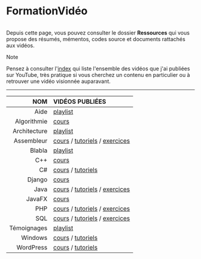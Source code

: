 # FormationVidéo

<p align="center"><img src="https://formation-video.org/public/img/logo.png" alt=""></p>

Depuis cette page, vous pouvez consulter le dossier **Ressources** qui vous propose des résumés, mémentos, codes source et documents rattachés aux vidéos.

> [!NOTE]
> Pensez à consulter l'[index](https://github.com/jasonchampagne/FormationVideo/blob/master/Index.md) qui liste l'ensemble des vidéos que j'ai publiées sur YouTube, très pratique si vous cherchez un contenu en particulier ou à retrouver une vidéo visionnée auparavant.

---

|NOM|VIDÉOS PUBLIÉES|
|--:|:--|
|Aide|[playlist](https://www.youtube.com/playlist?list=PLrSOXFDHBtfEwFMZ1YIXgUqOFODGyo7tB)|
|Algorithmie|[cours](https://www.youtube.com/playlist?list=PLrSOXFDHBtfE0AkOm795c2qpLQJNiEBbZ)|
|Architecture|[playlist](https://www.youtube.com/playlist?list=PLrSOXFDHBtfFrlG51dj8p_zCV994yWahY)|
|Assembleur|[cours](https://www.youtube.com/playlist?list=PLrSOXFDHBtfEs7PCC6r44iXiX5gMlbjcR) / [tutoriels](https://www.youtube.com/playlist?list=PLrSOXFDHBtfE8fM7h9N60hU7TYfGumA_7) / [exercices](https://www.youtube.com/playlist?list=PLrSOXFDHBtfGU-qQVx2Wtrz1fKgeUqout)|
|Blabla|[playlist](https://www.youtube.com/playlist?list=PLrSOXFDHBtfEyv4H_Mz-LJ6UMM8To3Ufy)|
|C++|[cours](https://www.youtube.com/playlist?list=PLrSOXFDHBtfFKOzlm5iCBeXDTLxXdmxpx)|
|C#|[cours](https://www.youtube.com/playlist?list=PLrSOXFDHBtfGBHAMEg9Om9nF_7R7h5mO7) / [tutoriels](https://www.youtube.com/playlist?list=PLrSOXFDHBtfFkVDbvfAYgIs4S936sq652)|
|Django|[cours](https://www.youtube.com/playlist?list=PLrSOXFDHBtfED_VFTa6labxAOPh29RYiO)|
|Java|[cours](https://www.youtube.com/playlist?list=PLrSOXFDHBtfHkq8dd3BbSaopVgRSYtgPv) / [tutoriels](https://www.youtube.com/playlist?list=PLrSOXFDHBtfHpuMXidDB-c1sFVcdJ7BFZ) / [exercices](https://www.youtube.com/playlist?list=PLrSOXFDHBtfGfwasBSNmhx0egKfahfvIq)|
|JavaFX|[cours](https://www.youtube.com/playlist?list=PLrSOXFDHBtfGPyx7UHfsJtrdnpa_ix0ah)|
|PHP|[cours](https://www.youtube.com/playlist?list=PLrSOXFDHBtfFuZttC17M-jNpKnzUL5Adc) / [tutoriels](https://www.youtube.com/playlist?list=PLrSOXFDHBtfEgg_cDMFLWj3hmdG9_2MR2) / [exercices](https://www.youtube.com/playlist?list=PLrSOXFDHBtfGrcaFuQwVlcxUItjgl1cbj)|
|SQL|[cours](https://www.youtube.com/playlist?list=PLrSOXFDHBtfGl66sXijiN8SU9YJaM_EQg) / [tutoriels](https://www.youtube.com/playlist?list=PLrSOXFDHBtfHxLnX_BvHrcKkLh8sBRcHe) / [exercices](https://www.youtube.com/playlist?list=PLrSOXFDHBtfGfbglN3LQ6RmgCOd4eR4ZD)|
|Témoignages|[playlist](https://www.youtube.com/playlist?list=PLrSOXFDHBtfFlEp6sKRrTAVzzuld7-TsC)|
|Windows|[cours](https://www.youtube.com/playlist?list=PLrSOXFDHBtfFl6k7dLGdm3vrqYufjpwBw) / [tutoriels](https://www.youtube.com/playlist?list=PLrSOXFDHBtfFrcRVrJ2ELX2_160l_CpQd)|
|WordPress|[cours](https://www.youtube.com/playlist?list=PLrSOXFDHBtfGZREbxMZqI-tf-1NaFCW3A) / [tutoriels](https://www.youtube.com/playlist?list=PLrSOXFDHBtfGmQHHN-36CiazjL6AJ3jna)|
